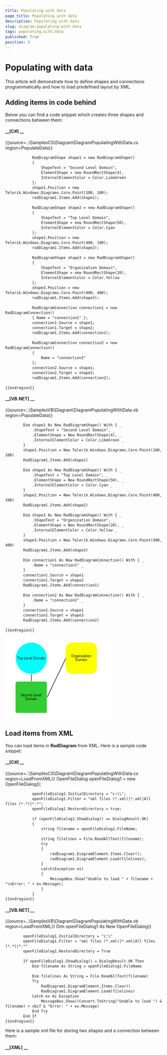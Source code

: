 ```yaml
---
title: Populating with data
page_title: Populating with data
description: Populating with data
slug: diagram-populating-with-data
tags: populating,with,data
published: True
position: 4
---
```


# Populating with data



This article will demonstrate how to define shapes and connections programmatically and how to load predefined layout by XML.

## Adding items in code behind

Below you can find a code snippet which creates three shapes and connections between them:

#### __[C#] __

{{source=..\SamplesCS\Diagram\DiagramPopulatingWithData.cs region=PopulateData}}
	            
	            RadDiagramShape shape1 = new RadDiagramShape()
	            {
	                ShapeText = "Second Level Domain",
	                ElementShape = new RoundRectShape(4),
	                InternalElementColor = Color.LimeGreen
	            };
	            shape1.Position = new Telerik.Windows.Diagrams.Core.Point(100, 100);
	            radDiagram1.Items.Add(shape1);
	            
	            RadDiagramShape shape2 = new RadDiagramShape()
	            {
	                ShapeText = "Top Level Domain",
	                ElementShape = new RoundRectShape(50),
	                InternalElementColor = Color.Cyan
	            };
	            shape2.Position = new Telerik.Windows.Diagrams.Core.Point(400, 100);
	            radDiagram1.Items.Add(shape2);
	            
	            RadDiagramShape shape3 = new RadDiagramShape()
	            {
	                ShapeText = "Organization Domain",
	                ElementShape = new RoundRectShape(20),
	                InternalElementColor = Color.Yellow
	            };
	            shape3.Position = new Telerik.Windows.Diagrams.Core.Point(400, 400);
	            radDiagram1.Items.Add(shape3);
	            
	            RadDiagramConnection connection1 = new RadDiagramConnection()
	            { Name = "connection1" };
	            connection1.Source = shape1;
	            connection1.Target = shape2;
	            radDiagram1.Items.Add(connection1);
	            
	            RadDiagramConnection connection2 = new RadDiagramConnection()
	            {
	                Name = "connection2"
	            };
	            connection2.Source = shape1;
	            connection2.Target = shape3;
	            radDiagram1.Items.Add(connection2);
	        
	{{endregion}}



#### __[VB.NET] __

{{source=..\SamplesVB\Diagram\DiagramPopulatingWithData.vb region=PopulateData}}
	
	        Dim shape1 As New RadDiagramShape() With { _
	            .ShapeText = "Second Level Domain", _
	            .ElementShape = New RoundRectShape(4), _
	            .InternalElementColor = Color.LimeGreen _
	        }
	        shape1.Position = New Telerik.Windows.Diagrams.Core.Point(100, 100)
	        RadDiagram1.Items.Add(shape1)
	
	        Dim shape2 As New RadDiagramShape() With { _
	            .ShapeText = "Top Level Domain", _
	            .ElementShape = New RoundRectShape(50), _
	            .InternalElementColor = Color.Cyan _
	        }
	        shape2.Position = New Telerik.Windows.Diagrams.Core.Point(400, 100)
	        RadDiagram1.Items.Add(shape2)
	
	        Dim shape3 As New RadDiagramShape() With { _
	            .ShapeText = "Organization Domain", _
	            .ElementShape = New RoundRectShape(20), _
	            .InternalElementColor = Color.Yellow _
	        }
	        shape3.Position = New Telerik.Windows.Diagrams.Core.Point(400, 400)
	        RadDiagram1.Items.Add(shape3)
	
	        Dim connection1 As New RadDiagramConnection() With { _
	            .Name = "connection1" _
	        }
	        connection1.Source = shape1
	        connection1.Target = shape2
	        RadDiagram1.Items.Add(connection1)
	
	        Dim connection2 As New RadDiagramConnection() With { _
	            .Name = "connection2" _
	        }
	        connection2.Source = shape1
	        connection2.Target = shape3
	        RadDiagram1.Items.Add(connection2)
	
	{{endregion}}

![diagram-populating-with-data 001](images/diagram-populating-with-data001.png)

## Load items from XML

You can load items in __RadDiagram__ from XML. Here is a sample code snippet:
        

#### __[C#] __

{{source=..\SamplesCS\Diagram\DiagramPopulatingWithData.cs region=LoadFromXML}}
	            OpenFileDialog openFileDialog1 = new OpenFileDialog();
	            
	            openFileDialog1.InitialDirectory = "c:\\";
	            openFileDialog1.Filter = "xml files (*.xml)|*.xml|All files (*.*)|*.*";            
	            openFileDialog1.RestoreDirectory = true;
	            
	            if (openFileDialog1.ShowDialog() == DialogResult.OK)
	            {
	                string filename = openFileDialog1.FileName;
	            
	                string filelines = File.ReadAllText(filename);
	                try
	                {
	                    radDiagram1.DiagramElement.Items.Clear();
	                    radDiagram1.DiagramElement.Load(filelines);
	                }
	                catch(Exception ex)
	                {
	                    MessageBox.Show("Unable to load " + filename + "\nError: " + ex.Message);
	                }
	            }
	{{endregion}}



#### __[VB.NET] __

{{source=..\SamplesVB\Diagram\DiagramPopulatingWithData.vb region=LoadFromXML}}
	        Dim openFileDialog1 As New OpenFileDialog()
	
	        openFileDialog1.InitialDirectory = "c:\"
	        openFileDialog1.Filter = "xml files (*.xml)|*.xml|All files (*.*)|*.*"
	        openFileDialog1.RestoreDirectory = True
	
	        If openFileDialog1.ShowDialog() = DialogResult.OK Then
	            Dim filename As String = openFileDialog1.FileName
	
	            Dim filelines As String = File.ReadAllText(filename)
	            Try
	                RadDiagram1.DiagramElement.Items.Clear()
	                RadDiagram1.DiagramElement.Load(filelines)
	            Catch ex As Exception
	                MessageBox.Show((Convert.ToString("Unable to load ") & filename) + vbLf & "Error: " + ex.Message)
	            End Try
	        End If
	{{endregion}}



Here is a sample xml file for storing two shapes and a connection between them:
        

#### __[XML] __




